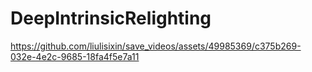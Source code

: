# DeepIntrinsicRelighting

https://github.com/liulisixin/save_videos/assets/49985369/c375b269-032e-4e2c-9685-18fa4f5e7a11


